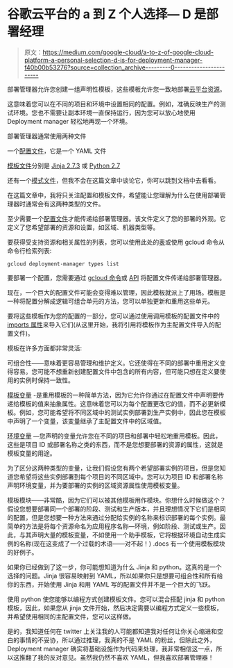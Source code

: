 # 谷歌云平台的 a 到 Z 个人选择— D 是部署经理

> 原文：<https://medium.com/google-cloud/a-to-z-of-google-cloud-platform-a-personal-selection-d-is-for-deployment-manager-f40b00b53276?source=collection_archive---------0----------------------->

部署管理器允许您创建一组声明性模板，这些模板允许您一致地部署[云平台资源](https://cloud.google.com/deployment-manager/configuration/#listing_available_resource_types)。

这意味着您可以在不同的项目和环境中设置相同的配置。例如，准确反映生产的测试环境。您也不需要让副本环境一直保持运行，因为您可以放心地使用 Deployment manager 轻松地再现一个环境。

部署管理器通常使用两种文件

一个[配置文件](https://cloud.google.com/deployment-manager/configuration/)，它是一个 YAML 文件

[模板文件](https://cloud.google.com/deployment-manager/configuration/adding-templates)分别是 [Jinja 2.7.3](http://jinja.pocoo.org/docs/dev/) 或 [Python 2.7](https://www.python.org/download/releases/2.7/)

还有一个[模式文件](https://cloud.google.com/deployment-manager/configuration/using-schemas)，但我不会在这篇文章中谈论它，你可以跳到文档中去看看。

在这篇文章中，我将只关注配置和模板文件，希望能让您理解为什么在使用部署管理器时通常会有这两种类型的文件。

至少需要一个[配置文件](https://cloud.google.com/deployment-manager/configuration/create-configuration-file#configuration_structure)才能传递给部署管理器。该文件定义了您的部署的外观。它定义了您希望部署的资源和设置，如区域、机器类型等。

要获得受支持资源和相关属性的列表，您可以使用此处的[表](https://cloud.google.com/deployment-manager/configuration/create-configuration-file#supported_resource_types_and_properties)或使用 gcloud 命令从命令行检索列表:

```
gcloud deployment-manager types list
```

要部署一个配置，您需要通过 [gcloud 命令](https://cloud.google.com/deployment-manager/configuration/create-configuration-file#provide_a_configuration_through_gcloud)或 [API](https://cloud.google.com/deployment-manager/configuration/create-configuration-file#provide_a_configuration_through_the_api) 将配置文件传递给部署管理器。

现在，一个巨大的配置文件可能会变得难以管理，因此模板就派上了用场。模板是一种将配置分解成逻辑可组合单元的方法，您可以单独更新和重用这些单元。

要将这些模板作为您的配置的一部分，您可以通过使用调用模板的配置文件中的 [imports 属性](https://cloud.google.com/deployment-manager/configuration/adding-templates#import_the_template)来导入它们(从这里开始，我将引用将模板作为主配置文件导入的配置文件)。

模板在许多方面都非常灵活:

可组合性——意味着更容易管理和维护定义。它还使得在不同的部署中重用定义变得容易。您可能不想重新创建配置文件中包含的所有内容，但可能只想在定义要使用的实例时保持一致性。

[模板变量](https://cloud.google.com/deployment-manager/configuration/adding-templates#template_variables) -是重用模板的一种简单方法，因为它允许你通过在配置文件中声明要传递给模板的值来抽象属性。这意味着您可以为每个配置更改它的值，而不必更新模板。例如，您可能希望将不同区域中的测试实例部署到生产实例中，因此您在模板中声明了一个变量，该变量继承了主配置文件中的区域值。

[环境变量](https://cloud.google.com/deployment-manager/configuration/adding-templates#environment_variables) —您声明的变量允许您在不同的项目和部署中轻松地重用模板。因此，这些是项目 ID 或部署名称之类的东西，而不是您想要部署的资源的属性，这就是模板变量的用途。

为了区分这两种类型的变量，让我们假设您有两个希望部署实例的项目，但是您知道您希望将这些实例部署到每个项目的不同区域中。您可以为项目 ID 和部署名称声明环境变量，并为要部署的实例的区域资源属性使用模板变量。

模板模块——非常酷，因为它们可以被其他模板用作模块。你想什么时候做这个？假设您想要部署同一个部署的阶段、测试和生产版本，并且理想情况下它们是相同的配置，但是您想要一种方法来通过分配给实例的名称来标识部署的每个实例。最简单的方法是将每个资源命名为应用程序名称—环境，例如阶段、测试或生产。因此，与其声明大量的模板变量，不如使用一个助手模板，它将根据环境自动生成实例的名称(现在这变成了一个过载的术语——对不起！) .docs 有一个使用模板模块的好例子。

如果你已经做到了这一步，你可能想知道为什么 Jinja 和 python。这真的是一个选择的问题。Jinja 很容易映射到 YAML，所以如果你只是想要可组合性和所有给你的东西，开始使用 Jinja 和用 YAML 写的配置文件并不是一个巨大的飞跃。

使用 python 使您能够以编程方式创建模板文件。您可以混合搭配 jinja 和 python 模板，因此，如果您从 jinja 文件开始，然后决定需要以编程方式定义一些模板，并希望使用相同的主配置文件，您可以这样做。

是的，我知道任何在 twitter 上关注我的人可能都知道我对任何让你关心缩进和空白的事情的不妥协，所以通过推理，我真的不是 YAML 的粉丝，但除此之外，Deployment manager 确实将基础设施作为代码来处理，我非常相信这一点，所以这推翻了我的反对意见。虽然我仍然不喜欢 YAML，但我喜欢部署管理器！